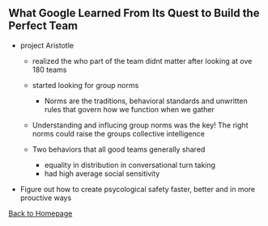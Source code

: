 ## What Google Learned From Its Quest to Build the Perfect Team

- project Aristotle

  - realized the who part of the team didnt matter after looking at ove 180 teams

  - started looking for group norms
    - Norms are the traditions, behavioral standards and unwritten rules that govern how we function when we gather

  - Understanding and influcing group norms was the key!
    The right norms could raise the groups collective intelligence

  - Two behaviors that all good teams generally shared
    - equality in distribution in conversational turn taking
    - had high average social sensitivity

- Figure out how to create psycological safety faster, better and in more prouctive ways

[Back to Homepage](https://ashcaz.github.io/reading-notes)